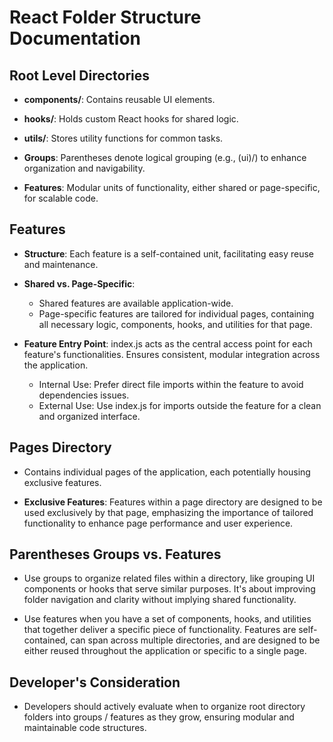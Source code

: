 # React Folder Structure Documentation

## Root Level Directories

- **components/**: Contains reusable UI elements.

- **hooks/**: Holds custom React hooks for shared logic.

- **utils/**: Stores utility functions for common tasks.

- **Groups**: Parentheses denote logical grouping (e.g., (ui)/) to enhance organization and navigability.

- **Features**: Modular units of functionality, either shared or page-specific, for scalable code.

## Features
- **Structure**: Each feature is a self-contained unit, facilitating easy reuse and maintenance.

- **Shared vs. Page-Specific**:
  - Shared features are available application-wide.
  - Page-specific features are tailored for individual pages, containing all necessary logic, components, hooks, and utilities for that page.

- **Feature Entry Point**: index.js acts as the central access point for each feature's functionalities.
Ensures consistent, modular integration across the application.
  - Internal Use: Prefer direct file imports within the feature to avoid dependencies issues.
  - External Use: Use index.js for imports outside the feature for a clean and organized interface. 

## Pages Directory
- Contains individual pages of the application, each potentially housing exclusive features.

- **Exclusive Features**: Features within a page directory are designed to be used exclusively by that page, emphasizing the importance of tailored functionality to enhance page performance and user experience.

## Parentheses Groups vs. Features
* Use groups to organize related files within a directory, like grouping UI components or hooks that serve similar purposes. It's about improving folder navigation and clarity without implying shared functionality.

* Use features when you have a set of components, hooks, and utilities that together deliver a specific piece of functionality. Features are self-contained, can span across multiple directories, and are designed to be either reused throughout the application or specific to a single page.

## Developer's Consideration
- Developers should actively evaluate when to organize root directory folders into groups / features as they grow, ensuring modular and maintainable code structures.